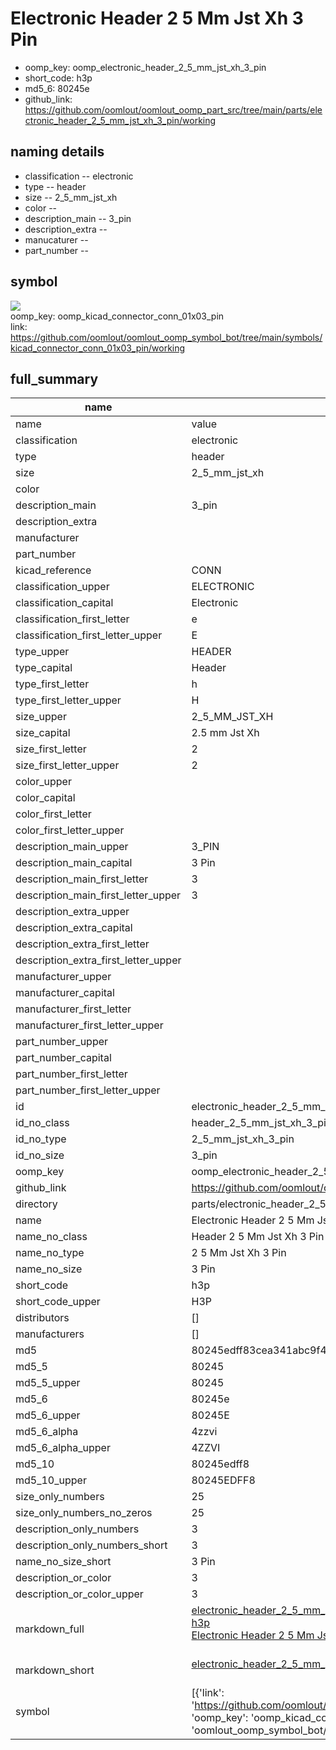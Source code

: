 # Electronic Header 2 5 Mm Jst Xh 3 Pin

  
* oomp_key: oomp_electronic_header_2_5_mm_jst_xh_3_pin 
* short_code: h3p
* md5_6: 80245e  
* github_link: https://github.com/oomlout/oomlout_oomp_part_src/tree/main/parts/electronic_header_2_5_mm_jst_xh_3_pin/working  
## naming details
* classification -- electronic
* type -- header
* size -- 2_5_mm_jst_xh
* color -- 
* description_main -- 3_pin
* description_extra -- 
* manucaturer -- 
* part_number -- 



## symbol

![](symbol/{index}/working/working_600.png)  
oomp_key: oomp_kicad_connector_conn_01x03_pin  
link: https://github.com/oomlout/oomlout_oomp_symbol_bot/tree/main/symbols/kicad_connector_conn_01x03_pin/working  


## full_summary
| name | value | 
| --- | --- | 
| name | value | 
| classification | electronic | 
| type | header | 
| size | 2_5_mm_jst_xh | 
| color |  | 
| description_main | 3_pin | 
| description_extra |  | 
| manufacturer |  | 
| part_number |  | 
| kicad_reference | CONN | 
| classification_upper | ELECTRONIC | 
| classification_capital | Electronic | 
| classification_first_letter | e | 
| classification_first_letter_upper | E | 
| type_upper | HEADER | 
| type_capital | Header | 
| type_first_letter | h | 
| type_first_letter_upper | H | 
| size_upper | 2_5_MM_JST_XH | 
| size_capital | 2.5 mm Jst Xh | 
| size_first_letter | 2 | 
| size_first_letter_upper | 2 | 
| color_upper |  | 
| color_capital |  | 
| color_first_letter |  | 
| color_first_letter_upper |  | 
| description_main_upper | 3_PIN | 
| description_main_capital | 3 Pin | 
| description_main_first_letter | 3 | 
| description_main_first_letter_upper | 3 | 
| description_extra_upper |  | 
| description_extra_capital |  | 
| description_extra_first_letter |  | 
| description_extra_first_letter_upper |  | 
| manufacturer_upper |  | 
| manufacturer_capital |  | 
| manufacturer_first_letter |  | 
| manufacturer_first_letter_upper |  | 
| part_number_upper |  | 
| part_number_capital |  | 
| part_number_first_letter |  | 
| part_number_first_letter_upper |  | 
| id | electronic_header_2_5_mm_jst_xh_3_pin | 
| id_no_class | header_2_5_mm_jst_xh_3_pin | 
| id_no_type | 2_5_mm_jst_xh_3_pin | 
| id_no_size | 3_pin | 
| oomp_key | oomp_electronic_header_2_5_mm_jst_xh_3_pin | 
| github_link | https://github.com/oomlout/oomlout_oomp_part_src/tree/main/parts/electronic_header_2_5_mm_jst_xh_3_pin/working | 
| directory | parts/electronic_header_2_5_mm_jst_xh_3_pin | 
| name | Electronic Header 2 5 Mm Jst Xh 3 Pin | 
| name_no_class | Header 2 5 Mm Jst Xh 3 Pin | 
| name_no_type | 2 5 Mm Jst Xh 3 Pin | 
| name_no_size | 3 Pin | 
| short_code | h3p | 
| short_code_upper | H3P | 
| distributors | [] | 
| manufacturers | [] | 
| md5 | 80245edff83cea341abc9f42fcab1f61 | 
| md5_5 | 80245 | 
| md5_5_upper | 80245 | 
| md5_6 | 80245e | 
| md5_6_upper | 80245E | 
| md5_6_alpha | 4zzvi | 
| md5_6_alpha_upper | 4ZZVI | 
| md5_10 | 80245edff8 | 
| md5_10_upper | 80245EDFF8 | 
| size_only_numbers | 25 | 
| size_only_numbers_no_zeros | 25 | 
| description_only_numbers | 3 | 
| description_only_numbers_short | 3 | 
| name_no_size_short | 3 Pin | 
| description_or_color | 3 | 
| description_or_color_upper | 3 | 
| markdown_full | [electronic_header_2_5_mm_jst_xh_3_pin](https://github.com/oomlout/oomlout_oomp_part_src/tree/main/parts/electronic_header_2_5_mm_jst_xh_3_pin/working)<br>[h3p](https://github.com/oomlout/oomlout_oomp_part_src/tree/main/parts/electronic_header_2_5_mm_jst_xh_3_pin/working)<br>[Electronic Header 2 5 Mm Jst Xh 3 Pin](https://github.com/oomlout/oomlout_oomp_part_src/tree/main/parts/electronic_header_2_5_mm_jst_xh_3_pin/working)<br><br> | 
| markdown_short | [electronic_header_2_5_mm_jst_xh_3_pin](https://github.com/oomlout/oomlout_oomp_part_src/tree/main/parts/electronic_header_2_5_mm_jst_xh_3_pin/working)<br><br> | 
| symbol | [{'link': 'https://github.com/oomlout/oomlout_oomp_symbol_bot/tree/main/symbols/kicad_connector_conn_01x03_pin', 'oomp_key': 'oomp_kicad_connector_conn_01x03_pin', 'directory': 'oomlout_oomp_symbol_bot/symbols/kicad_connector_conn_01x03_pin//working/working.kicad_sym', 'index': 0}] | 
